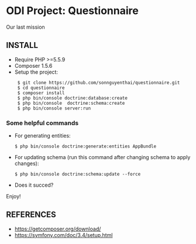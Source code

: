 ODI Project: Questionnaire
========================

Our last mission

INSTALL
--------------
- Require PHP >=5.5.9
- Composer 1.5.6
- Setup the project:
    ~~~
     $ git clone https://github.com/sonnguyenthai/questionnaire.git
     $ cd questionnaire
     $ composer install
     $ php bin/console doctrine:database:create
     $ php bin/console	doctrine:schema:create
     $ php bin/console server:run
    ~~~
    
### Some helpful commands    
- For generating entities:
    ~~~
    $ php bin/console doctrine:generate:entities AppBundle
    ~~~
- For updating schema (run this command after changing schema to apply changes):
    ~~~
    $ php bin/console doctrine:schema:update --force
    ~~~  
    
- Does it succed?
    
Enjoy!


REFERENCES
---------------
- https://getcomposer.org/download/
- https://symfony.com/doc/3.4/setup.html

